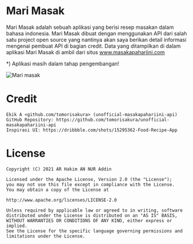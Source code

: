 # Mari Masak 
Mari Masak adalah sebuah aplikasi yang berisi resep masakan dalam bahasa indonesia. Mari Masak dibuat dengan menggunakan API dari salah satu project open source yang nantinya akan saya berikan detail informasi mengenai pembuat API di bagian credit.
Data yang ditampilkan di dalam aplikasi Mari Masak di ambil dari situs www.masakapahariini.com

*) Aplikasi masih dalam tahap pengembangan!

![Mari masak](https://user-images.githubusercontent.com/79903756/146049872-bba794e1-b06a-4d68-99cf-b15cf95f188a.png)


# Credit
```
Ekik A <github.com/tomorisakura> (unofficial-masakapahariini-api)
GitHub Repository: https://github.com/tomorisakura/unofficial-masakapahariini-api 
Inspirasi UI: https://dribbble.com/shots/15295362-Food-Recipe-App
```

# License
```
Copyright (C) 2021 AR Hakim AN NUR Addin

Licensed under the Apache License, Version 2.0 (the "License");
you may not use this file except in compliance with the License.
You may obtain a copy of the License at

http://www.apache.org/licenses/LICENSE-2.0

Unless required by applicable law or agreed to in writing, software
distributed under the License is distributed on an "AS IS" BASIS,
WITHOUT WARRANTIES OR CONDITIONS OF ANY KIND, either express or implied.
See the License for the specific language governing permissions and
limitations under the License.
```
